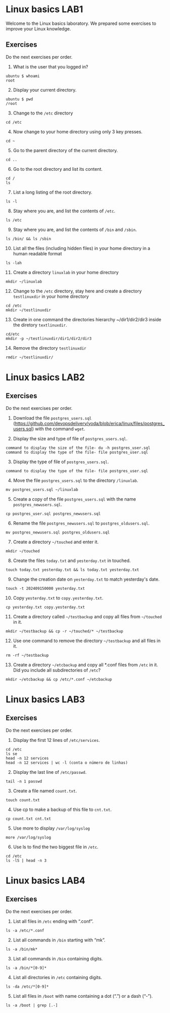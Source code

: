 # Linux basics LAB1

Welcome to the Linux basics laboratory. We prepared some exercises to improve your Linux knowledge.

## Exercises

Do the next exercises per order.

1. What is the user that you logged in?
```
ubuntu $ whoami
root
```
2. Display your current directory.
```
ubuntu $ pwd
/root
```

3. Change to the `/etc` directory
```
cd /etc
```
4. Now change to your home directory using only 3 key presses.
```
cd ~
```
5. Go to the parent directory of the current directory.
```
cd ..
```
6. Go to the root directory and list its content.
```
cd /
ls
```
7. List a long listing of the root directory.
```
ls -l
```
8. Stay where you are, and list the contents of `/etc`.
```
ls /etc
```
9. Stay where you are, and list the contents of `/bin` and `/sbin`.
```
ls /bin/ && ls /sbin
```
10. List all the files (including hidden files) in your home directory in a human readable format
```
ls -lah
```
11. Create a directory `linuxlab` in your home directory
```
mkdir ~/linuxlab
```
12. Change to the `/etc` directory, stay here and create a directory `testlinuxdir` in your home directory
```
cd /etc
mkdir ~/testlinuxdir
```

13. Create in one command the directories hierarchy ~/dir1/dir2/dir3 inside the diretory `textlinuxdir`. 
```
cd/etc
mkdir -p ~/testlinuxdir/dir1/dir2/dir3
```

14. Remove the directory `testlinuxdir`

```
rmdir ~/testlinuxdir/
```

# Linux basics LAB2

## Exercises

Do the next exercises per order.

1. Download the file `postgres_users.sql` (https://github.com/devopsdelivery/yoda/blob/erica/linux/files/postgres_users.sql) with the command `wget`.

2. Display the size and type of file of `postgres_users.sql`. 
```
command to display the size of the file- du -h postgres_user.sql
command to display the type of the file- file postgres_user.sql 
```

3. Display the type of file of `postgres_users.sql`.
```
command to display the type of the file- file postgres_user.sql 
```

4. Move the file `postgres_users.sql` to the directory `/linuxlab`. 
```
mv postgres_users.sql ~/linuxlab
``` 

5. Create a copy of the file `postgres_users.sql` with the name `postgres_newusers.sql`.

```
cp postgres_user.sql postgres_newusers.sql
``` 
6. Rename the file `postgres_newusers.sql` to `postgres_oldusers.sql`.

```
mv postgres_newusers.sql postgres_oldusers.sql
``` 

7. Create a directory `~/touched` and enter it.
```
mkdir ~/touched
``` 
8. Create the files `today.txt` and `yesterday.txt` in touched.

```
touch today.txt yesterday.txt && ls today.txt yesterday.txt
``` 

9. Change the creation date on `yesterday.txt` to match yesterday's date.
``` 
touch -t 202409150000 yesterday.txt 
``` 
10. Copy `yesterday.txt` to `copy.yesterday.txt`.

``` 
cp yesterday.txt copy.yesterday.txt
``` 
11. Create a directory called `~/testbackup` and copy all files from `~/touched` in it.

``` 
mkdir ~/testbackup && cp -r ~/touched/* ~/testbackup
``` 
12. Use one command to remove the directory `~/testbackup` and all files in it.

``` 
rm -rf ~/testbackup
``` 
13. Create a directory `~/etcbackup` and copy all *.conf files from `/etc` in it. Did you include all subdirectories of `/etc`?

``` 
mkdir ~/etcbackup && cp /etc/*.conf ~/etcbackup
``` 
# Linux basics LAB3

## Exercises

Do the next exercises per order.

1. Display the first 12 lines of `/etc/services`.

``` 
cd /etc  
ls se
head -n 12 services
head -n 12 services | wc -l (conta o número de linhas)
``` 

2. Display the last line of `/etc/passwd`.

``` 
tail -n 1 passwd
``` 

3. Create a file named `count.txt`.

``` 
touch count.txt
``` 

4. Use cp to make a backup of this file to `cnt.txt`. 


``` 
cp count.txt cnt.txt
``` 


5. Use more to display `/var/log/syslog`

``` 
more /var/log/syslog
``` 

6. Use ls to find the two biggest file in `/etc`.

``` 
cd /etc
ls -lS | head -n 3
``` 
# Linux basics LAB4

## Exercises

Do the next exercises per order.

1. List all files in `/etc` ending with “.conf”.

``` 
ls -a /etc/*.conf
``` 

2. List all commands in `/bin` starting with “mk”.

``` 
ls -a /bin/mk*
``` 

3. List all commands in `/bin` containing digits.

``` 
ls -a /bin/*[0-9]*
``` 

4. List all directories in `/etc` containing digits. 

``` 
ls -da /etc/*[0-9]*
```
5. List all files in `/boot` with name containing a dot (“.”) or a dash (“-”).

``` 
ls -a /boot | grep [.-]
```
